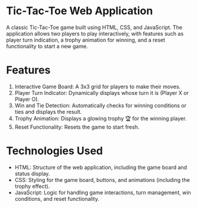 # Tic-Tac-Toe Web Application
A classic Tic-Tac-Toe game built using HTML, CSS, and JavaScript. The application allows two players to play interactively, with features such as player turn indication, a trophy animation for winning, and a reset functionality to start a new game.

# Features
1. Interactive Game Board: A 3x3 grid for players to make their moves.
2. Player Turn Indicator: Dynamically displays whose turn it is (Player X or Player O).
3. Win and Tie Detection: Automatically checks for winning conditions or ties and displays the result.
4. Trophy Animation: Displays a glowing trophy 🏆 for the winning player.
5. Reset Functionality: Resets the game to start fresh.
   
# Technologies Used
 * HTML: Structure of the web application, including the game board and status display.
 * CSS: Styling for the game board, buttons, and animations (including the trophy effect).
 * JavaScript: Logic for handling game interactions, turn management, win conditions, and reset functionality.
